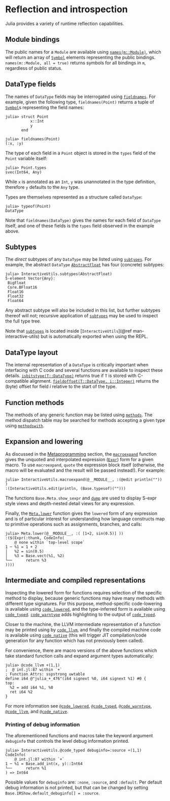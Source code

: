 # Reflection and introspection

Julia provides a variety of runtime reflection capabilities.

## Module bindings

The public names for a `Module` are available using [`names(m::Module)`](@ref), which will return
an array of [`Symbol`](@ref) elements representing the public bindings. `names(m::Module, all = true)`
returns symbols for all bindings in `m`, regardless of public status.

## DataType fields

The names of `DataType` fields may be interrogated using [`fieldnames`](@ref). For example,
given the following type, `fieldnames(Point)` returns a tuple of [`Symbol`](@ref)s representing
the field names:

```jldoctest struct_point
julia> struct Point
           x::Int
           y
       end

julia> fieldnames(Point)
(:x, :y)
```

The type of each field in a `Point` object is stored in the `types` field of the `Point` variable
itself:

```jldoctest struct_point
julia> Point.types
svec(Int64, Any)
```

While `x` is annotated as an `Int`, `y` was unannotated in the type definition, therefore `y`
defaults to the `Any` type.

Types are themselves represented as a structure called `DataType`:

```jldoctest struct_point
julia> typeof(Point)
DataType
```

Note that `fieldnames(DataType)` gives the names for each field of `DataType` itself, and one
of these fields is the `types` field observed in the example above.

## Subtypes

The *direct* subtypes of any `DataType` may be listed using [`subtypes`](@ref). For example,
the abstract `DataType` [`AbstractFloat`](@ref) has four (concrete) subtypes:

```jldoctest; setup = :(using InteractiveUtils)
julia> InteractiveUtils.subtypes(AbstractFloat)
5-element Vector{Any}:
 BigFloat
 Core.BFloat16
 Float16
 Float32
 Float64
```

Any abstract subtype will also be included in this list, but further subtypes thereof will not;
recursive application of [`subtypes`](@ref) may be used to inspect the full type tree.

Note that [`subtypes`](@ref) is located inside [`InteractiveUtils`](@ref man-interactive-utils) but
is automatically exported when using the REPL.

## DataType layout

The internal representation of a `DataType` is critically important when interfacing with C code
and several functions are available to inspect these details. [`isbitstype(T::DataType)`](@ref) returns
true if `T` is stored with C-compatible alignment. [`fieldoffset(T::DataType, i::Integer)`](@ref)
returns the (byte) offset for field *i* relative to the start of the type.

## Function methods

The methods of any generic function may be listed using [`methods`](@ref). The method dispatch
table may be searched for methods accepting a given type using [`methodswith`](@ref).

## Expansion and lowering

As discussed in the [Metaprogramming](@ref) section, the [`macroexpand`](@ref) function gives
the unquoted and interpolated expression ([`Expr`](@ref)) form for a given macro. To use `macroexpand`,
`quote` the expression block itself (otherwise, the macro will be evaluated and the result will
be passed instead!). For example:

```jldoctest; setup = :(using InteractiveUtils)
julia> InteractiveUtils.macroexpand(@__MODULE__, :(@edit println("")) )
:(InteractiveUtils.edit(println, (Base.typesof)("")))
```

The functions `Base.Meta.show_sexpr` and [`dump`](@ref) are used to display S-expr style views
and depth-nested detail views for any expression.

Finally, the [`Meta.lower`](@ref) function gives the `lowered` form of any expression and is of
particular interest for understanding how language constructs map to primitive operations such
as assignments, branches, and calls:

```jldoctest; setup = (using Base: +, sin)
julia> Meta.lower(@__MODULE__, :( [1+2, sin(0.5)] ))
:($(Expr(:thunk, CodeInfo(
    @ none within `top-level scope`
1 ─ %1 = 1 + 2
│   %2 = sin(0.5)
│   %3 = Base.vect(%1, %2)
└──      return %3
))))
```

## Intermediate and compiled representations

Inspecting the lowered form for functions requires selection of the specific method to display,
because generic functions may have many methods with different type signatures. For this purpose,
method-specific code-lowering is available using [`code_lowered`](@ref),
and the type-inferred form is available using [`code_typed`](@ref).
[`code_warntype`](@ref) adds highlighting to the output of [`code_typed`](@ref).

Closer to the machine, the LLVM intermediate representation of a function may be printed using
by [`code_llvm`](@ref), and finally the compiled machine code is available
using [`code_native`](@ref) (this will trigger JIT compilation/code
generation for any function which has not previously been called).

For convenience, there are macro versions of the above functions which take standard function
calls and expand argument types automatically:

```julia-repl
julia> @code_llvm +(1,1)
;  @ int.jl:87 within `+`
; Function Attrs: sspstrong uwtable
define i64 @"julia_+_476"(i64 signext %0, i64 signext %1) #0 {
top:
  %2 = add i64 %1, %0
  ret i64 %2
}
```

For more information see [`@code_lowered`](@ref), [`@code_typed`](@ref), [`@code_warntype`](@ref),
[`@code_llvm`](@ref), and [`@code_native`](@ref).

### Printing of debug information

The aforementioned functions and macros take the keyword argument `debuginfo` that controls the level
debug information printed.

```jldoctest; setup = :(using InteractiveUtils), filter = r"int.jl:\d+"
julia> InteractiveUtils.@code_typed debuginfo=:source +(1,1)
CodeInfo(
    @ int.jl:87 within `+`
1 ─ %1 = Base.add_int(x, y)::Int64
└──      return %1
) => Int64
```

Possible values for `debuginfo` are: `:none`, `:source`, and `:default`.
Per default debug information is not printed, but that can be changed
by setting `Base.IRShow.default_debuginfo[] = :source`.
